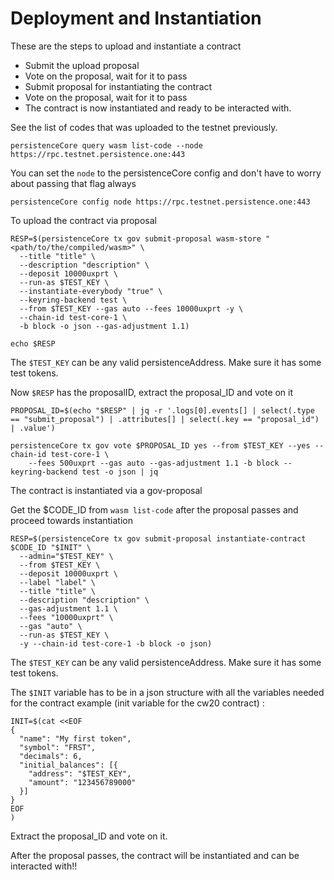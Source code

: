 # Deployment and Instantiation

These are the steps to upload and instantiate a contract

- Submit the upload proposal
- Vote on the proposal, wait for it to pass
- Submit proposal for instantiating the contract
- Vote on the proposal, wait for it to pass
- The contract is now instantiated and ready to be interacted with.

See the list of codes that was uploaded to the testnet previously.
```
persistenceCore query wasm list-code --node https://rpc.testnet.persistence.one:443
```

You can set the `node` to the persistenceCore config and don't have to worry about passing that flag always

```
persistenceCore config node https://rpc.testnet.persistence.one:443
```

To upload the contract via proposal

```
RESP=$(persistenceCore tx gov submit-proposal wasm-store "<path/to/the/compiled/wasm>" \
  --title "title" \
  --description "description" \
  --deposit 10000uxprt \
  --run-as $TEST_KEY \
  --instantiate-everybody "true" \
  --keyring-backend test \
  --from $TEST_KEY --gas auto --fees 10000uxprt -y \
  --chain-id test-core-1 \
  -b block -o json --gas-adjustment 1.1)
  
echo $RESP 
```
The `$TEST_KEY` can be any valid persistenceAddress. Make sure it has some test tokens.

Now `$RESP` has the proposalID, extract the proposal_ID and vote on it

```
PROPOSAL_ID=$(echo "$RESP" | jq -r '.logs[0].events[] | select(.type == "submit_proposal") | .attributes[] | select(.key == "proposal_id") | .value')

persistenceCore tx gov vote $PROPOSAL_ID yes --from $TEST_KEY --yes --chain-id test-core-1 \
    --fees 500uxprt --gas auto --gas-adjustment 1.1 -b block --keyring-backend test -o json | jq
```

The contract is instantiated via a gov-proposal 

Get the $CODE_ID from `wasm list-code` after the proposal passes and proceed towards instantiation

```
RESP=$(persistenceCore tx gov submit-proposal instantiate-contract $CODE_ID "$INIT" \
  --admin="$TEST_KEY" \
  --from $TEST_KEY \
  --deposit 10000uxprt \
  --label "label" \
  --title "title" \
  --description "description" \
  --gas-adjustment 1.1 \
  --fees "10000uxprt" \
  --gas "auto" \
  --run-as $TEST_KEY \
  -y --chain-id test-core-1 -b block -o json)
```

The `$TEST_KEY` can be any valid persistenceAddress. Make sure it has some test tokens.

The `$INIT` variable has to be in a json structure with all the variables needed for the contract
example (init variable for the cw20 contract) :
```
INIT=$(cat <<EOF
{
  "name": "My first token",
  "symbol": "FRST",
  "decimals": 6,
  "initial_balances": [{
    "address": "$TEST_KEY",
    "amount": "123456789000"
  }]
}
EOF
)

```


Extract the proposal_ID and vote on it.

After the proposal passes, the contract will be instantiated and can be interacted with!!